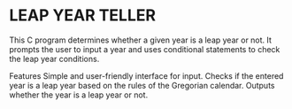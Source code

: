 # LEAP YEAR TELLER
This C program determines whether a given year is a leap year or not. It prompts the user to input a year and uses conditional statements to check the leap year conditions.

Features
Simple and user-friendly interface for input.
Checks if the entered year is a leap year based on the rules of the Gregorian calendar.
Outputs whether the year is a leap year or not.
